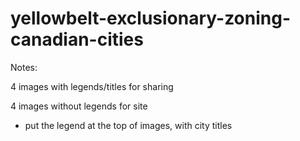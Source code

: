 # yellowbelt-exclusionary-zoning-canadian-cities

Notes:

4 images with legends/titles for sharing

4 images without legends for site
- put the legend at the top of images, with city titles